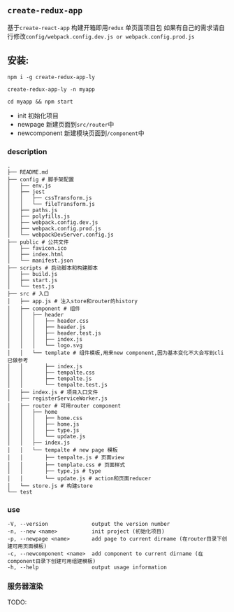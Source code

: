 ## `create-redux-app`

基于`create-react-app` 构建开箱即用`redux` 单页面项目包
如果有自己的需求请自行修改`config/webpack.config.dev.js or webpack.config.prod.js`


## 安装:
`npm i -g create-redux-app-ly`

```
create-redux-app-ly -n myapp

cd myapp && npm start
```


- init <projectName> 初始化项目
- newpage <pageName> 新建页面到`src/router`中
- newcomponent <componentName> 新建模块页面到`/component`中

### description
```base
.
├── README.md
├── config # 脚手架配置
│   ├── env.js
│   ├── jest
│   │   ├── cssTransform.js
│   │   └── fileTransform.js
│   ├── paths.js
│   ├── polyfills.js
│   ├── webpack.config.dev.js
│   ├── webpack.config.prod.js
│   └── webpackDevServer.config.js
├── public # 公共文件
│   ├── favicon.ico
│   ├── index.html
│   └── manifest.json
├── scripts # 启动脚本和构建脚本
│   ├── build.js
│   ├── start.js
│   └── test.js
├── src # 入口
│   ├── app.js # 注入store和router的history
│   ├── component # 组件
│   │   ├── header
│   │   │   ├── header.css
│   │   │   ├── header.js
│   │   │   ├── header.test.js
│   │   │   ├── index.js
│   │   │   └── logo.svg
│   │   └── template # 组件模板,用来new component,因为基本变化不大会写到cli已做参考
│   │       ├── index.js
│   │       ├── tempalte.css
│   │       ├── tempalte.js
│   │       └── tempalte.test.js
│   ├── index.js # 项目入口文件
│   ├── registerServiceWorker.js
│   ├── router # 可用router component
│   │   ├── home
│   │   │   ├── home.css
│   │   │   ├── home.js
│   │   │   ├── type.js
│   │   │   └── update.js
│   │   ├── index.js
│   │   └── tempalte # new page 模板
│   │       ├── tempalte.js # 页面view
│   │       ├── template.css # 页面样式
│   │       ├── type.js # type
│   │       └── update.js # action和页面reducer
│   └── store.js # 构建store
└── test
```

### use
```
-V, --version              output the version number
-n, --new <name>           init project (初始化项目)
-p, --newpage <name>       add page to current dirname (在router目录下创建可用页面模板)
-c, --newcomponent <name>  add component to current dirname (在component目录下创建可用组建模板)
-h, --help                 output usage information
```


### 服务器渲染
TODO: 
